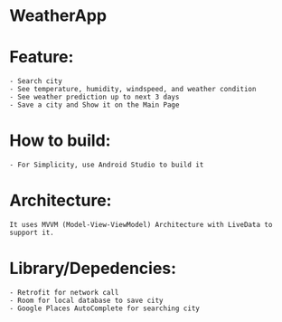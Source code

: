 # WeatherApp

# Feature:
    - Search city
    - See temperature, humidity, windspeed, and weather condition
    - See weather prediction up to next 3 days
    - Save a city and Show it on the Main Page

# How to build:
    - For Simplicity, use Android Studio to build it


# Architecture:
    It uses MVVM (Model-View-ViewModel) Architecture with LiveData to support it.
    
# Library/Depedencies:
    - Retrofit for network call
    - Room for local database to save city
    - Google Places AutoComplete for searching city
